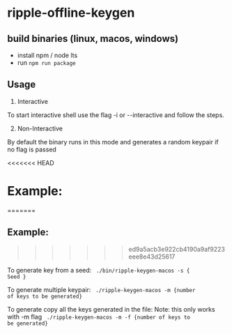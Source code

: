 # ripple-offline-keygen

## build binaries (linux, macos, windows)

- install npm / node lts
- run `npm run package`

## Usage

1. Interactive

To start interactive shell use the flag -i or --interactive and follow the steps.

2. Non-Interactive

By default the binary runs in this mode and generates a random keypair if no flag is passed

<<<<<<< HEAD
# Example: 
=======
## Example: 
>>>>>>> ed9a5acb3e922cb4190a9af9223eee8e43d25617


To generate key from a seed:
<code>
./bin/ripple-keygen-macos -s { Seed }
</code>

To generate multiple keypair:
<code>
./ripple-keygen-macos -m {number of keys to be generated}
</code>

To generate copy all the keys generated in the file:
Note: this only works with -m flag
<code>
./ripple-keygen-macos -m -f {number of keys to be generated}
</code>